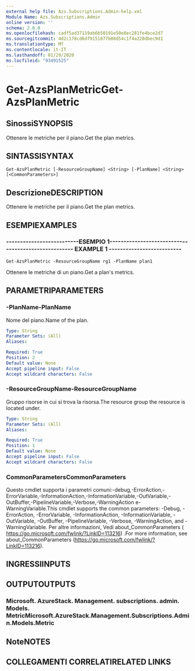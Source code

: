 ```yaml
---
external help file: Azs.Subscriptions.Admin-help.xml
Module Name: Azs.Subscriptions.Admin
online version: ''
schema: 2.0.0
ms.openlocfilehash: cadf5ad37119ab6b50191e50e8ec281fe4bce2d7
ms.sourcegitcommit: 4d2c178cd6df9151877b08d54c1f4a228dbec9d1
ms.translationtype: MT
ms.contentlocale: it-IT
ms.lasthandoff: 01/29/2020
ms.locfileid: "93491525"
---
```

# <span data-ttu-id="f4882-101">Get-AzsPlanMetric</span><span class="sxs-lookup"><span data-stu-id="f4882-101">Get-AzsPlanMetric</span></span>

## <span data-ttu-id="f4882-102">Sinossi</span><span class="sxs-lookup"><span data-stu-id="f4882-102">SYNOPSIS</span></span>
<span data-ttu-id="f4882-103">Ottenere le metriche per il piano.</span><span class="sxs-lookup"><span data-stu-id="f4882-103">Get the plan metrics.</span></span>

## <span data-ttu-id="f4882-104">SINTASSI</span><span class="sxs-lookup"><span data-stu-id="f4882-104">SYNTAX</span></span>

```
Get-AzsPlanMetric [-ResourceGroupName] <String> [-PlanName] <String> [<CommonParameters>]
```

## <span data-ttu-id="f4882-105">Descrizione</span><span class="sxs-lookup"><span data-stu-id="f4882-105">DESCRIPTION</span></span>
<span data-ttu-id="f4882-106">Ottenere le metriche per il piano.</span><span class="sxs-lookup"><span data-stu-id="f4882-106">Get the plan metrics.</span></span>

## <span data-ttu-id="f4882-107">ESEMPI</span><span class="sxs-lookup"><span data-stu-id="f4882-107">EXAMPLES</span></span>

### <span data-ttu-id="f4882-108">--------------------------ESEMPIO 1--------------------------</span><span class="sxs-lookup"><span data-stu-id="f4882-108">-------------------------- EXAMPLE 1 --------------------------</span></span>
```
Get-AzsPlanMetric -ResourceGroupName rg1 -PlanName plan1
```

<span data-ttu-id="f4882-109">Ottenere le metriche di un piano.</span><span class="sxs-lookup"><span data-stu-id="f4882-109">Get a plan's metrics.</span></span>

## <span data-ttu-id="f4882-110">PARAMETRI</span><span class="sxs-lookup"><span data-stu-id="f4882-110">PARAMETERS</span></span>

### <span data-ttu-id="f4882-111">-PlanName</span><span class="sxs-lookup"><span data-stu-id="f4882-111">-PlanName</span></span>
<span data-ttu-id="f4882-112">Nome del piano.</span><span class="sxs-lookup"><span data-stu-id="f4882-112">Name of the plan.</span></span>

```yaml
Type: String
Parameter Sets: (All)
Aliases: 

Required: True
Position: 2
Default value: None
Accept pipeline input: False
Accept wildcard characters: False
```

### <span data-ttu-id="f4882-113">-ResourceGroupName</span><span class="sxs-lookup"><span data-stu-id="f4882-113">-ResourceGroupName</span></span>
<span data-ttu-id="f4882-114">Gruppo risorse in cui si trova la risorsa.</span><span class="sxs-lookup"><span data-stu-id="f4882-114">The resource group the resource is located under.</span></span>

```yaml
Type: String
Parameter Sets: (All)
Aliases: 

Required: True
Position: 1
Default value: None
Accept pipeline input: False
Accept wildcard characters: False
```

### <span data-ttu-id="f4882-115">CommonParameters</span><span class="sxs-lookup"><span data-stu-id="f4882-115">CommonParameters</span></span>
<span data-ttu-id="f4882-116">Questo cmdlet supporta i parametri comuni:-debug,-ErrorAction,-ErrorVariable,-InformationAction,-InformationVariable,-OutVariable,-OutBuffer,-PipelineVariable,-Verbose,-WarningAction e-WarningVariable.</span><span class="sxs-lookup"><span data-stu-id="f4882-116">This cmdlet supports the common parameters: -Debug, -ErrorAction, -ErrorVariable, -InformationAction, -InformationVariable, -OutVariable, -OutBuffer, -PipelineVariable, -Verbose, -WarningAction, and -WarningVariable.</span></span> <span data-ttu-id="f4882-117">Per altre informazioni, Vedi about_CommonParameters ( https://go.microsoft.com/fwlink/?LinkID=113216) .</span><span class="sxs-lookup"><span data-stu-id="f4882-117">For more information, see about_CommonParameters (https://go.microsoft.com/fwlink/?LinkID=113216).</span></span>

## <span data-ttu-id="f4882-118">INGRESSI</span><span class="sxs-lookup"><span data-stu-id="f4882-118">INPUTS</span></span>

## <span data-ttu-id="f4882-119">OUTPUT</span><span class="sxs-lookup"><span data-stu-id="f4882-119">OUTPUTS</span></span>

### <span data-ttu-id="f4882-120">Microsoft. AzureStack. Management. subscriptions. admin. Models. Metric</span><span class="sxs-lookup"><span data-stu-id="f4882-120">Microsoft.AzureStack.Management.Subscriptions.Admin.Models.Metric</span></span>

## <span data-ttu-id="f4882-121">Note</span><span class="sxs-lookup"><span data-stu-id="f4882-121">NOTES</span></span>

## <span data-ttu-id="f4882-122">COLLEGAMENTI CORRELATI</span><span class="sxs-lookup"><span data-stu-id="f4882-122">RELATED LINKS</span></span>

